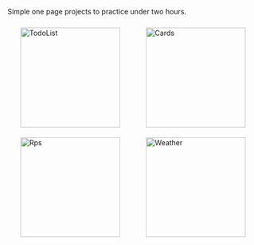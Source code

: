 Simple one page projects to practice under two hours.

<div style="display: flex; justify-content: space-around; flex-wrap: wrap;">
    <img src="https://github.com/user-attachments/assets/a32326d8-4a3e-4e1d-9c57-529add79ef83" alt="TodoList" style="width: 200px; margin: 10px;">
    <img src="https://github.com/user-attachments/assets/c7622970-438f-4eaa-aa41-8189b9e69ecf" alt="Cards" style="width: 200px; margin: 10px;">
    <img src="https://github.com/user-attachments/assets/116d55dd-49f1-4427-95c5-6490425ba25a" alt="Rps" style="width: 200px; margin: 10px;">
    <img src="https://github.com/user-attachments/assets/22e1df1d-d30f-44a7-9da1-5312569f6ece" alt="Weather" style="width: 200px; margin: 10px;">
</div>

